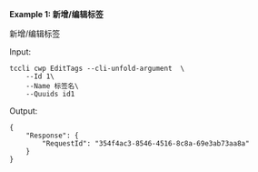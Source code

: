 **Example 1: 新增/编辑标签**

新增/编辑标签

Input: 

```
tccli cwp EditTags --cli-unfold-argument  \
    --Id 1\
    --Name 标签名\
    --Quuids id1
```

Output: 
```
{
    "Response": {
        "RequestId": "354f4ac3-8546-4516-8c8a-69e3ab73aa8a"
    }
}
```

